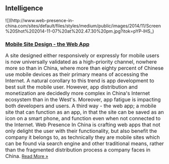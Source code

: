 ## Intelligence
 <div class="intelligence-items"> <article class="intelligence-item"> ![](http://www.web-presence-in-china.com/sites/default/files/styles/medium/public/images/2014/11/Screen%20Shot%202014-11-07%20at%202.47.30%20pm.jpg?itok=pYP-lHS_) <div class="intelligence-item-content"> 

### [Mobile Site Design - the Web App](http://www.chinadigitalreview.com/marketing/an-alternative-to-apps-for-china-mobility/ "Mobile Site Design - the Web App")

<span style="font-size: medium;">A site designed either responsively or expressly for mobile users is now universally validated as a high-priority channel, nowhere more so than in China, where more than eighty percent of Chinese use mobile devices as their primary means of accessing the Internet. A natural corollary to this trend is app development to best suit the mobile user. However, app distribution and monetization are decidedly more complex in China&apos;s Internet ecosystem than in the West&apos;s. Moreover, app fatigue is impacting both developers and users. A third way - the web app; a mobile site that can function as an app, in that the site can be saved as an icon on a smart phone, and function even when not connected to the Internet. Web Presence In China is crafting web apps that not only delight the user with their functionality, but also benefit the company it belongs to, as technically they are mobile sites which can be found via search engine and other traditional means, rather than the fragmented distribution process a company faces in China.</span>
 [Read More &#xBB;](http://www.chinadigitalreview.com/marketing/an-alternative-to-apps-for-china-mobility/ "Mobile Site Design - the Web App") </div> </article> </div>